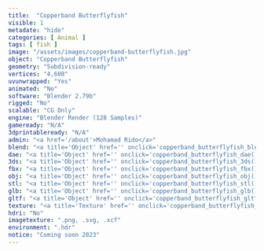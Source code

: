 ```yaml
---
title:  "Copperband Butterflyfish"
visible: 1
metadate: "hide"
categories: [ Animal ]
tags: [ fish ]
image: "/assets/images/copperband-butterflyfish.jpg"
object: "Copperband Butterflyfish"
geometry: "Subdivision-ready"
vertices: "4,608"
uvunwrapped: "Yes"
animated: "No"
software: "Blender 2.79b"
rigged: "No"
scalable: "CG Only"
engine: "Blender Render (128 Samples)"
gameready: "N/A"
3dprintableready: "N/A"
admin: "<a href='/about'>Mohamad Rido</a>"
blend: "<a title='Object' href='' onclick='copperband_butterflyfish_blend()' >.zip 1.3 MB</a>"
dae: "<a title='Object' href='' onclick='copperband_butterflyfish_dae()' >.zip 232.1 kB</a>"
3ds: "<a title='Object' href='' onclick='copperband_butterflyfish_3ds()' >.zip 133.6 kB</a>"
fbx: "<a title='Object' href='' onclick='copperband_butterflyfish_fbx()' >.zip 235.7 kB</a>"
obj: "<a title='Object' href='' onclick='copperband_butterflyfish_obj()' >.zip 172.6 kB</a>"
stl: "<a title='Object' href='' onclick='copperband_butterflyfish_stl()' >.zip 164.5 kB</a>"
glb: "<a title='Object' href='' onclick='copperband_butterflyfish_glb()' >.zip 113.8 kB</a>"
gltf: "<a title='Object' href='' onclick='copperband_butterflyfish_gltf()' >.zip 125.1 kB</a>"
texture: "<a title='Texture' href='' onclick='copperband_butterflyfish_texture()' >.zip 7.2 MB</a>"
hdri: "No"
imagetexture: ".png, .svg, .xcf"
environment: ".hdr"
notice: "Coming soon 2023"
---
```

